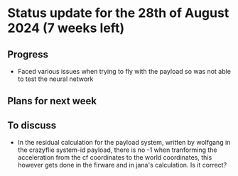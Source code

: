 # Status update for the 28th of August 2024 (7 weeks left)

## Progress
- Faced various issues when trying to fly with the payload so was not able to test the neural network

## Plans for next week

## To discuss
- In the residual calculation for the payload system, written by wolfgang in the crazyflie system-id payload, there is no -1 when tranforming the acceleration from the cf coordinates to the world coordinates, this however gets done in the firware and in jana's calculation. Is it correct?
